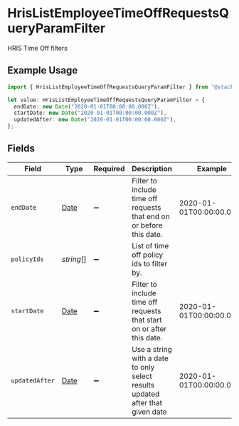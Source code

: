 # HrisListEmployeeTimeOffRequestsQueryParamFilter

HRIS Time Off filters

## Example Usage

```typescript
import { HrisListEmployeeTimeOffRequestsQueryParamFilter } from "@stackone/stackone-client-ts/sdk/models/operations";

let value: HrisListEmployeeTimeOffRequestsQueryParamFilter = {
  endDate: new Date("2020-01-01T00:00:00.000Z"),
  startDate: new Date("2020-01-01T00:00:00.000Z"),
  updatedAfter: new Date("2020-01-01T00:00:00.000Z"),
};
```

## Fields

| Field                                                                                         | Type                                                                                          | Required                                                                                      | Description                                                                                   | Example                                                                                       |
| --------------------------------------------------------------------------------------------- | --------------------------------------------------------------------------------------------- | --------------------------------------------------------------------------------------------- | --------------------------------------------------------------------------------------------- | --------------------------------------------------------------------------------------------- |
| `endDate`                                                                                     | [Date](https://developer.mozilla.org/en-US/docs/Web/JavaScript/Reference/Global_Objects/Date) | :heavy_minus_sign:                                                                            | Filter to include time off requests that end on or before this date.                          | 2020-01-01T00:00:00.000Z                                                                      |
| `policyIds`                                                                                   | *string*[]                                                                                    | :heavy_minus_sign:                                                                            | List of time off policy ids to filter by.                                                     |                                                                                               |
| `startDate`                                                                                   | [Date](https://developer.mozilla.org/en-US/docs/Web/JavaScript/Reference/Global_Objects/Date) | :heavy_minus_sign:                                                                            | Filter to include time off requests that start on or after this date.                         | 2020-01-01T00:00:00.000Z                                                                      |
| `updatedAfter`                                                                                | [Date](https://developer.mozilla.org/en-US/docs/Web/JavaScript/Reference/Global_Objects/Date) | :heavy_minus_sign:                                                                            | Use a string with a date to only select results updated after that given date                 | 2020-01-01T00:00:00.000Z                                                                      |